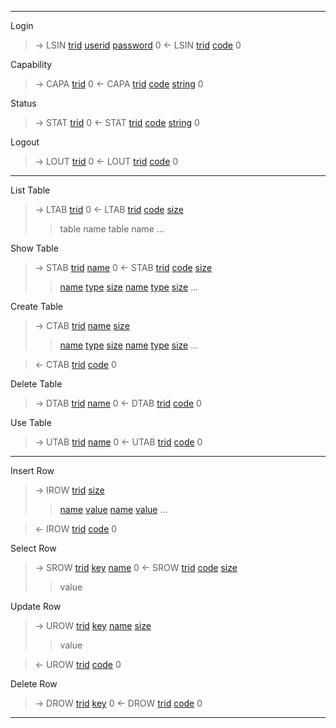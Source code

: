 
---

Login
> -> LSIN [trid](trid.md) [userid](userid.md) [password](password.md) 0
> <- LSIN [trid](trid.md) [code](error.md) 0

Capability
> -> CAPA [trid](trid.md) 0
> <- CAPA [trid](trid.md) [code](error.md) [string](capability.md) 0

Status
> -> STAT [trid](trid.md) 0
> <- STAT [trid](trid.md) [code](error.md) [string](status.md) 0

Logout
> -> LOUT [trid](trid.md) 0
> <- LOUT [trid](trid.md) [code](error.md) 0


---


List Table
> -> LTAB [trid](trid.md) 0
> <- LTAB [trid](trid.md) [code](error.md) [size](body.md)
> > table name
> > table name
> > ...

Show Table

> -> STAB [trid](trid.md) [name](table.md) 0
> <- STAB [trid](trid.md) [code](error.md) [size](body.md)
> > [name](key.md) [type](type.md) [size](size.md)
> > [name](column.md) [type](type.md) [size](size.md)
> > ...

Create Table

> -> CTAB [trid](trid.md) [name](table.md) [size](body.md)
> > [name](column.md) [type](type.md) [size](size.md)
> > [name](column.md) [type](type.md) [size](size.md)
> > ...

> <- CTAB [trid](trid.md) [code](error.md) 0

Delete Table
> -> DTAB [trid](trid.md) [name](table.md) 0
> <- DTAB [trid](trid.md) [code](error.md) 0

Use Table
> -> UTAB [trid](trid.md) [name](table.md) 0
> <- UTAB [trid](trid.md) [code](error.md) 0


---


Insert Row
> -> IROW [trid](trid.md) [size](body.md)
> > [name](column.md) [value](key.md)
> > [name](column.md) [value](value.md)
> > ...

> <- IROW [trid](trid.md) [code](error.md) 0

Select Row
> -> SROW [trid](trid.md) [key](key.md) [name](column.md) 0
> <- SROW [trid](trid.md) [code](error.md) [size](body.md)
> > value

Update Row

> -> UROW [trid](trid.md) [key](key.md) [name](column.md) [size](body.md)
> > value

> <- UROW [trid](trid.md) [code](error.md) 0

Delete Row
> -> DROW [trid](trid.md) [key](key.md) 0
> <- DROW [trid](trid.md) [code](error.md) 0


---
